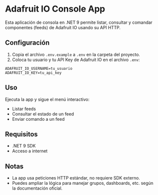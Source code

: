# Adafruit IO Console App

Esta aplicación de consola en .NET 9 permite listar, consultar y comandar componentes (feeds) de Adafruit IO usando su API HTTP.

## Configuración

1. Copia el archivo `.env.example` a `.env` en la carpeta del proyecto.
2. Coloca tu usuario y tu API Key de Adafruit IO en el archivo `.env`:

```
ADAFRUIT_IO_USERNAME=tu_usuario
ADAFRUIT_IO_KEY=tu_api_key
```

## Uso

Ejecuta la app y sigue el menú interactivo:
- Listar feeds
- Consultar el estado de un feed
- Enviar comando a un feed

## Requisitos
- .NET 9 SDK
- Acceso a internet

## Notas
- La app usa peticiones HTTP estándar, no requiere SDK externo.
- Puedes ampliar la lógica para manejar grupos, dashboards, etc. según la documentación oficial.
